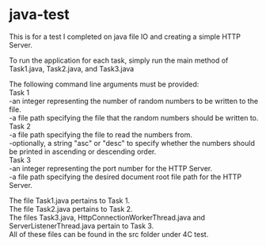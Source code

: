 # java-test
This is for a test I completed on java file IO and creating a simple HTTP Server. <br />

To run the application for each task, simply run the main method of Task1.java, Task2.java, and Task3.java <br />

The following command line arguments must be provided: <br />
Task 1<br />
  -an integer representing the number of random numbers to be written to the file. <br />
  -a file path specifying the file that the random numbers should be written to. <br />
Task 2<br />
  -a file path specifying the file to read the numbers from. <br />
  -optionally, a string "asc" or "desc" to specify whether the numbers should be printed in ascending or descending order. <br />
Task 3<br />
  -an integer representing the port number for the HTTP Server. <br />
  -a file path specifying the desired document root file path for the HTTP Server. <br />
  
 The file Task1.java pertains to Task 1. <br />
 The file Task2.java pertains to Task 2.<br />
 The files Task3.java, HttpConnectionWorkerThread.java and ServerListenerThread.java pertain to Task 3.<br />
 All of these files can be found in the src folder under 4C test. 
 
